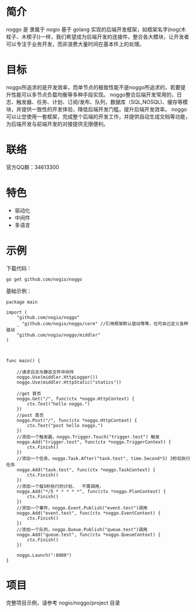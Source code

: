 # 简介

noggo 是 隶属于 nogio 基于 golang 实现的后端开发框架，如框架名字(nog(木栓子、木楔子))一样，我们希望成为后端开发的连接件，整合各大模块，让开发者可以专注于业务开发，而非浪费大量时间在基本件上的处理。

# 目标

noggo所追求的是开发效率，而单节点的极致性能不是noggo所追求的，若要提升性能可以多节点负载均衡等多种手段实现。
noggo整合后端开发常用的，日志、触发器、任务、计划、订阅/发布、队列，数据库（SQL,NOSQL)、缓存等模块，并提供一致性的开发体验，降低后端开发门槛，提升后端开发效率。
noggo可以让您使用一套框架，完成整个后端的开发工作，并提供自动生成文档等功能，为后端开发与前端开发的对接提供无限便利。


# 联络

官方QQ群：34613300

# 特色

*   驱动化
*   中间件
*   多语言



# 示例

下载代码：

```
go get github.com/nogio/noggo
```

基础示例：

```golang
package main

import (
	"github.com/nogio/noggo"
	_ "github.com/nogio/noggo/core" //引用框架默认驱动等等，也可自己定义各种驱动
	"github.com/nogio/noggo/middler"
)



func main() {

	//请求日志与静态文件中间件
	noggo.Use(middler.HttpLogger())
	noggo.Use(middler.HttpStatic("statics"))

	//get 首页
	noggo.Get("/", func(ctx *noggo.HttpContext) {
		ctx.Text("hello noggo.")
	})
	//post 首页
	noggo.Post("/", func(ctx *noggo.HttpContext) {
		ctx.Text("post hello noggo.")
	})
	//添加一个触发器，noggo.Trigger.Touch("trigger.test") 触发
	noggo.Add("trigger.test", func(ctx *noggo.TriggerContext) {
		ctx.Finish()
	})
	//添加一个任务，noggo.Task.After("task.test", time.Second*3) 3秒后执行任务
	noggo.Add("task.test", func(ctx *noggo.TaskContext) {
		ctx.Finish()
	})
	//添加一个每5秒执行的计划，  不需调用，
	noggo.Add("*/5 * * * * *", func(ctx *noggo.PlanContext) {
		ctx.Finish()
	})
	//添加一个事件，noggo.Event.Publish("event.test")调用
	noggo.Add("event.test", func(ctx *noggo.EventContext) {
		ctx.Finish()
	})
	//添加一个队列，noggo.Queue.Publish("queue.test")调用
	noggo.Add("queue.test", func(ctx *noggo.QueueContext) {
		ctx.Finish()
	})

	noggo.Launch(":8080")
}
```



# 项目
完整项目示例，请参考 nogio/noggo/project 目录

